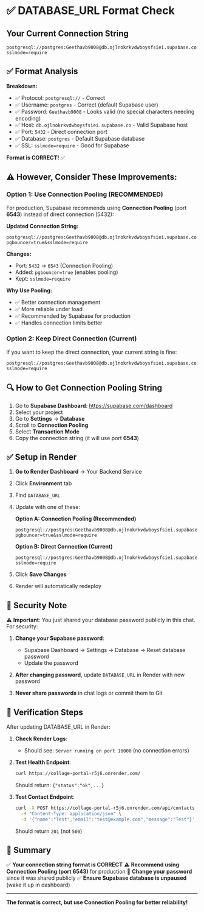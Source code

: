 # ✅ DATABASE_URL Format Check

## Your Current Connection String
```
postgresql://postgres:Geethavb9008@db.ojlnokrkvdwboysfsiei.supabase.co:5432/postgres?sslmode=require
```

## ✅ Format Analysis

**Breakdown:**
- ✅ Protocol: `postgresql://` - Correct
- ✅ Username: `postgres` - Correct (default Supabase user)
- ✅ Password: `Geethavb9008` - Looks valid (no special characters needing encoding)
- ✅ Host: `db.ojlnokrkvdwboysfsiei.supabase.co` - Valid Supabase host
- ✅ Port: `5432` - Direct connection port
- ✅ Database: `postgres` - Default Supabase database
- ✅ SSL: `sslmode=require` - Good for Supabase

**Format is CORRECT!** ✅

## ⚠️ However, Consider These Improvements:

### Option 1: Use Connection Pooling (RECOMMENDED)

For production, Supabase recommends using **Connection Pooling** (port **6543**) instead of direct connection (5432):

**Updated Connection String:**
```
postgresql://postgres:Geethavb9008@db.ojlnokrkvdwboysfsiei.supabase.co:6543/postgres?pgbouncer=true&sslmode=require
```

**Changes:**
- Port: `5432` → `6543` (Connection Pooling)
- Added: `pgbouncer=true` (enables pooling)
- Kept: `sslmode=require`

**Why Use Pooling:**
- ✅ Better connection management
- ✅ More reliable under load
- ✅ Recommended by Supabase for production
- ✅ Handles connection limits better

### Option 2: Keep Direct Connection (Current)

If you want to keep the direct connection, your current string is fine:
```
postgresql://postgres:Geethavb9008@db.ojlnokrkvdwboysfsiei.supabase.co:5432/postgres?sslmode=require
```

## 🔍 How to Get Connection Pooling String

1. Go to **Supabase Dashboard**: https://supabase.com/dashboard
2. Select your project
3. Go to **Settings** → **Database**
4. Scroll to **Connection Pooling**
5. Select **Transaction Mode**
6. Copy the connection string (it will use port **6543**)

## ✅ Setup in Render

1. **Go to Render Dashboard** → Your Backend Service
2. Click **Environment** tab
3. Find `DATABASE_URL`
4. Update with one of these:

   **Option A: Connection Pooling (Recommended)**
   ```
   postgresql://postgres:Geethavb9008@db.ojlnokrkvdwboysfsiei.supabase.co:6543/postgres?pgbouncer=true&sslmode=require
   ```

   **Option B: Direct Connection (Current)**
   ```
   postgresql://postgres:Geethavb9008@db.ojlnokrkvdwboysfsiei.supabase.co:5432/postgres?sslmode=require
   ```

5. Click **Save Changes**
6. Render will automatically redeploy

## 🔐 Security Note

⚠️ **Important**: You just shared your database password publicly in this chat. For security:

1. **Change your Supabase password**:
   - Supabase Dashboard → Settings → Database → Reset database password
   - Update the password

2. **After changing password**, update `DATABASE_URL` in Render with new password

3. **Never share passwords** in chat logs or commit them to Git

## 🎯 Verification Steps

After updating DATABASE_URL in Render:

1. **Check Render Logs**:
   - Should see: `Server running on port 10000` (no connection errors)

2. **Test Health Endpoint**:
   ```bash
   curl https://collage-portal-r5j6.onrender.com/
   ```
   Should return: `{"status":"ok",...}`

3. **Test Contact Endpoint**:
   ```bash
   curl -X POST https://collage-portal-r5j6.onrender.com/api/contacts \
     -H "Content-Type: application/json" \
     -d '{"name":"Test","email":"test@example.com","message":"Test"}'
   ```
   Should return `201` (not `500`)

## 📝 Summary

✅ **Your connection string format is CORRECT**
⚠️ **Recommend using Connection Pooling (port 6543)** for production
🔐 **Change your password** since it was shared publicly
✅ **Ensure Supabase database is unpaused** (wake it up in dashboard)

---

**The format is correct, but use Connection Pooling for better reliability!**

